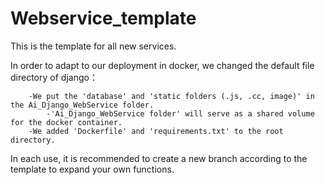 # Webservice_template  
This is the template for all new services. 

In order to adapt to our deployment in docker, we changed the default file directory of django：

		-We put the 'database' and 'static folders (.js, .cc, image)' in the Ai_Django_WebService folder.
			-'Ai_Django_WebService folder' will serve as a shared volume for the docker container.
		-We added 'Dockerfile' and 'requirements.txt' to the root directory.

In each use, it is recommended to create a new branch according to the template to expand your own functions.

